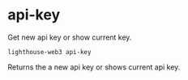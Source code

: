 # api-key

Get new api key or show current key.

```
lighthouse-web3 api-key
```

Returns the a new api key or shows current api key.
